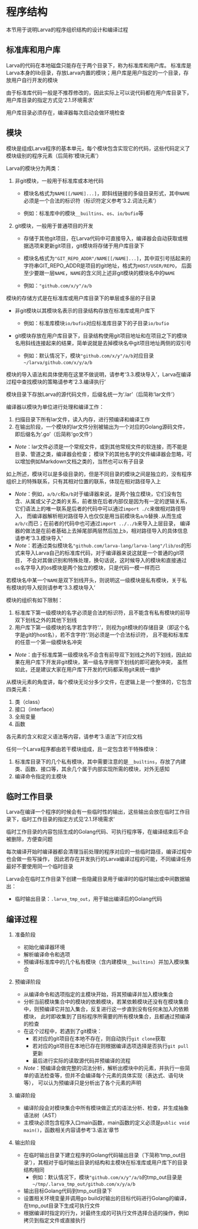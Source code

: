 # **程序结构**

本节用于说明Larva的程序组织结构的设计和编译过程

## **标准库和用户库**

Larva的代码在本地磁盘只能存在于两个目录下，称为标准库和用户库。
标准库是Larva本身的lib目录，存放Larva内置的模块；用户库是用户指定的一个目录，存放用户自行开发的模块

由于标准库代码一般是不推荐修改的，因此实际上可以说代码都在用户库目录下，用户库目录的指定方式见‘2.1.环境需求’

用户库目录必须存在，编译器每次启动会做环境检查

## **模块**

模块是组成Larva程序的基本单元，每个模块包含实现它的代码，这些代码定义了模块级别的程序元素（后简称‘模块元素’）

Larva的模块分为两类：
1. 非git模块，一般用于标准库或本地代码
    * 模块名格式为`NAME[[/NAME]...]`，即斜线链接的多级目录形式，其中`NAME`必须是一个合法的标识符（标识符定义参考‘3.2.词法元素’）

    * 例如：标准库中的模块`__builtins`、`os`、`io/bufio`等

1. git模块，一般用于普通项目的开发
    * 存储于其他git项目，在Larva代码中可直接导入，编译器会自动获取或根据选项来更新git项目，git模块将存储于用户库目录下

    * 模块名格式为`"GIT_REPO_ADDR"/NAME[[/NAME]...]`，其中双引号括起来的字符串GIT_REPO_ADDR是项目的git地址，格式为`HOST/USER/REPO`，
    后面至少要跟一层`NAME`，`NAME`的含义同上述非git模块的模块名中的`NAME`

    * 例如：`"github.com/x/y"/a/b`

模块的存储方式是在标准库或用户库目录下的单层或多层的子目录
* 非git模块以其模块名表示的目录结构存放在标准库或用户库下
    * 例如：标准库模块`io/bufio`对应标准库目录下的子目录`io/bufio`

* git模块存放在用户库目录下，目录结构使用git项目地址和在项目之下的模块名用斜线连接起来的结果，简单说就是去掉模块名中git项目地址两侧的双引号
    * 例如：默认情况下，模块`"github.com/x/y"/a/b`对应目录`~/larva/github.com/x/y/a/b`

模块的导入语法和具体使用在这里不做说明，请参考‘3.3.模块导入’，Larva在编译过程中查找模块的策略请参考‘2.3.编译执行’

模块目录下存放Larva的源代码文件，后缀名统一为‘.lar’（后简称‘lar文件’）

编译器以模块为单位进行处理和编译工作：
1. 扫描目录下所有lar文件，读入内存，进行预编译和编译工作
1. 在输出阶段，一个模块的lar文件分别被输出为一个对应的Golang源码文件，即后缀名为‘.go’（后简称‘go文件’）
* *Note*：lar文件必须是一个常规文件，或到其他常规文件的软连接，而不能是目录、管道之类，编译器会检查；
模块下的其他名字的文件编译器会忽略，可以增加例如Markdown文档之类的，当然也可以有子目录

如上所述，模块可以是多级目录的，但是不同目录的模块之间是独立的，没有程序组织上的特殊联系，只有其相对位置的联系，体现在相对路径导入上
* *Note*：例如，`a/b/c`和`a/b`对于编译器来说，是两个独立模块，它们没有包含、从属或父子之类的关系，前者放在后者内部仅是因为有一定的逻辑关系，
它们语法上的唯一联系是后者的代码中可以通过`import ./c`来做相对路径导入，
而编译器解析相对路径导入也仅仅是用当前模块名`a/b`替换`.`从而生成`a/b/c`而已；在前者的代码中也可通过`import ../../b`来导入上层目录，
编译器的做法是在前者基础上去掉尾部两层然后加上`b`，相对路径导入的具体信息请参考‘3.3.模块导入’
* *Note*：若通过类似模块名`"github.com/larva-lang/larva-lang"/lib/os`的形式来导入Larva自己的标准库代码，对于编译器来说这就是一个普通的git项目，
不会对其做识别和特殊处理，换句话说，这时候导入的模块和直接通过`os`名字导入的os模块是两个独立的模块，只是代码一模一样而已

若模块名中某一个`NAME`是双下划线开头，则说明这一级模块是私有模块，关于私有模块的导入规则请参考‘3.3.模块导入’

模块的组织有如下限制：
1. 标准库下第一级模块的名字必须是合法的标识符，且不能含有私有模块的前导双下划线之外的其他下划线
1. 用户库下第一级模块的名字若含字符‘.’，则视为git模块的存储目录（即这个名字是git的host名），若不含字符‘.’则必须是一个合法标识符，
且不能和标准库的任意一个第一级模块名冲突
* *Note*：由于标准库第一级模块名不会含有前导双下划线之外的下划线，因此如果在用户库下开发非git模块，第一级名字用带下划线的即可避免冲突，
虽然如此，还是建议大家在用户库下开发的代码都采用git来统一维护

从模块元素的角度讲，每个模块无论分多少文件，在逻辑上是一个整体的，它包含四类元素：
1. 类（class）
2. 接口（interface）
3. 全局变量
4. 函数

各元素的含义和定义语法等内容，请参考‘3.语法’下对应文档

任何一个Larva程序都由若干模块组成，且一定包含若干特殊模块：

1. 标准库目录下的几个私有模块，其中需要注意的是`__builtins`，存放了内建类、函数、接口等，其余几个属于内部实现所需的模块，对外无感知
1. 编译命令指定的主模块

## **临时工作目录**

Larva在编译一个程序的时候会有一些临时性的输出，这些输出会放在临时工作目录下，临时工作目录的指定方式见‘2.1.环境需求’

临时工作目录的内容包括生成的Golang代码、可执行程序等，在编译结束后不会被删除，方便查问题

每次编译开始时编译器都会清理当前处理的程序对应的一些临时路径，编译过程中也会做一些写操作，
因此若存在并发执行的Larva编译过程的可能，不同编译任务最好不要使用同一个临时目录

Larva会在临时工作目录下创建一些隐藏目录用于编译时的临时输出或中间数据输出：
* 临时输出目录：`.larva_tmp_out`，用于输出编译后的Golang代码

## **编译过程**

1. 准备阶段
    * 初始化编译器环境
    * 解析编译命令和选项
    * 预编译标准库中的几个私有模块（含内建模块`__builtins`）并加入模块集合

2. 预编译阶段
    * 从编译命令和选项指定的主模块开始，将其预编译并加入模块集合
    * 分析当前模块集合中的模块的依赖模块，若某依赖模块还没有在模块集合中，则预编译它并加入集合，反复进行这一步直到没有任何未加入的依赖模块，
    此时即收集到了目标程序所需要的所有模块集合，且都通过预编译的检查
    * 在这个过程中，若遇到了git模块：
        * 若对应的git项目在本地不存在，则自动执行`git clone`获取
        * 若对应的git项目在本地已存在则根据编译选项选择是否执行`git pull`更新
        * 最后进行实际的读取源代码并预编译的流程
    * *Note*：预编译会做完整的词法分析，解析出模块中的元素，并执行一些简单的语法检查等，但并不会编译每个元素的具体实现（表达式、语句块等），
    可以认为预编译只是分析出了各个元素的声明

3. 编译阶段
    * 编译阶段会对模块集合中所有模块做正式的语法分析、检查，并生成抽象语法树（AST）
    * 主模块必须包含程序入口main函数，main函数的定义必须是`public void main()`，函数相关内容请参考‘3.语法’章节

4. 输出阶段
    * 在临时输出目录下建立程序的Golang代码输出目录（下简称‘tmp_out目录’），其相对于临时输出目录的结构和主模块在标准库或用户库下的目录结构相同
        * 例如：默认情况下，模块`"github.com/x/y"/a/b`的tmp_out目录是`~/tmp/.larva_tmp_out/github.com/x/y/a/b`
    * 输出目标Golang代码到tmp_out目录下
    * 设置相关环境变量并调用go build对输出的目标代码进行Golang的编译，在tmp_out目录下生成可执行文件
    * 根据编译时指定的行为，对最终生成的可执行文件选择合适的操作，例如拷贝到指定文件或直接执行
